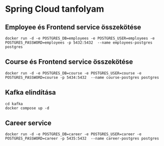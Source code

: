 # Spring Cloud tanfolyam

## Employee és Frontend service összekötése

```shell
docker run -d -e POSTGRES_DB=employees -e POSTGRES_USER=employees -e POSTGRES_PASSWORD=employees -p 5432:5432  --name employees-postgres postgres
```

## Course és Frontend service összekötése

```
docker run -d -e POSTGRES_DB=course -e POSTGRES_USER=course -e POSTGRES_PASSWORD=course -p 5434:5432  --name course-postgres postgres
```

## Kafka elindítása

```
cd kafka
docker compose up -d
```

## Career service

```shell
docker run -d -e POSTGRES_DB=career -e POSTGRES_USER=career -e POSTGRES_PASSWORD=career -p 5435:5432  --name career-postgres postgres
```
